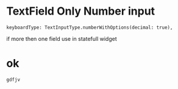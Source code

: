   # TextField Only Number input
  
    keyboardType: TextInputType.numberWithOptions(decimal: true),
  if more then one field use in statefull widget
      
      
  # ok
    gdfjv
    
